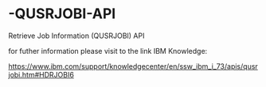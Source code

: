 # -QUSRJOBI-API
Retrieve Job Information (QUSRJOBI) API

for futher information please visit to the link IBM Knowledge:

https://www.ibm.com/support/knowledgecenter/en/ssw_ibm_i_73/apis/qusrjobi.htm#HDRJOBI6
